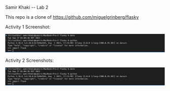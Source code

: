 Samir Khaki -- Lab 2

This repo is a clone of https://github.com/miguelgrinberg/flasky

Activity 1 Screenshot:

![](images/Activity1.png)

Activity 2 Screenshots:

![](images/Activity1.png)
